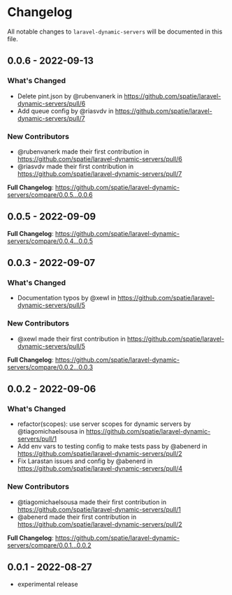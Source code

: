 # Changelog

All notable changes to `laravel-dynamic-servers` will be documented in this file.

## 0.0.6 - 2022-09-13

### What's Changed

- Delete pint.json by @rubenvanerk in https://github.com/spatie/laravel-dynamic-servers/pull/6
- Add queue config by @riasvdv in https://github.com/spatie/laravel-dynamic-servers/pull/7

### New Contributors

- @rubenvanerk made their first contribution in https://github.com/spatie/laravel-dynamic-servers/pull/6
- @riasvdv made their first contribution in https://github.com/spatie/laravel-dynamic-servers/pull/7

**Full Changelog**: https://github.com/spatie/laravel-dynamic-servers/compare/0.0.5...0.0.6

## 0.0.5 - 2022-09-09

**Full Changelog**: https://github.com/spatie/laravel-dynamic-servers/compare/0.0.4...0.0.5

## 0.0.3 - 2022-09-07

### What's Changed

- Documentation typos by @xewl in https://github.com/spatie/laravel-dynamic-servers/pull/5

### New Contributors

- @xewl made their first contribution in https://github.com/spatie/laravel-dynamic-servers/pull/5

**Full Changelog**: https://github.com/spatie/laravel-dynamic-servers/compare/0.0.2...0.0.3

## 0.0.2 - 2022-09-06

### What's Changed

- refactor(scopes): use server scopes for dynamic servers by @tiagomichaelsousa in https://github.com/spatie/laravel-dynamic-servers/pull/1
- Add env vars to testing config to make tests pass by @abenerd in https://github.com/spatie/laravel-dynamic-servers/pull/2
- Fix Larastan issues and config by @abenerd in https://github.com/spatie/laravel-dynamic-servers/pull/4

### New Contributors

- @tiagomichaelsousa made their first contribution in https://github.com/spatie/laravel-dynamic-servers/pull/1
- @abenerd made their first contribution in https://github.com/spatie/laravel-dynamic-servers/pull/2

**Full Changelog**: https://github.com/spatie/laravel-dynamic-servers/compare/0.0.1...0.0.2

## 0.0.1 - 2022-08-27

- experimental release
